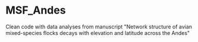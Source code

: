 # MSF_Andes

Clean code with data analyses from manuscript "Network structure of avian mixed-species flocks decays with elevation and latitude across the Andes"

